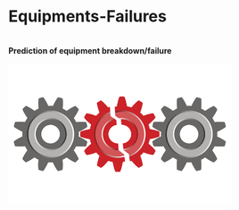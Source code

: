 # Equipments-Failures

<br/> **Prediction of equipment breakdown/failure**
<br/>
<br/><img align="centre" src="https://github.com/ValentinPatrakeev/Equipments-Failures/blob/main/broken%20machine.jpg" width="400">
<br/>
<br/>

